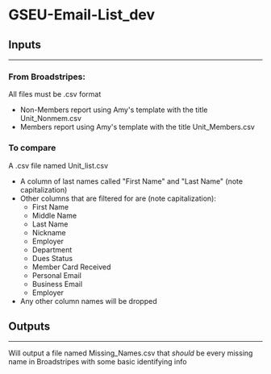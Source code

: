 # GSEU-Email-List_dev

## Inputs
____
### From Broadstripes:
All files must be .csv format
* Non-Members report using Amy's template with the title Unit_Nonmem.csv
* Members report using Amy's template with the title Unit_Members.csv

### To compare
A .csv file named Unit_list.csv
* A column of last names called "First Name" and "Last Name" (note capitalization)
* Other columns that are filtered for are (note capitalization):
  * First Name
  * Middle Name
  * Last Name
  * Nickname
  * Employer
  * Department
  * Dues Status
  * Member Card Received
  * Personal Email
  * Business Email
  * Employer
* Any other column names will be dropped

## Outputs
_____
Will output a file named Missing_Names.csv that *should* be every missing name in Broadstripes with some basic identifying info